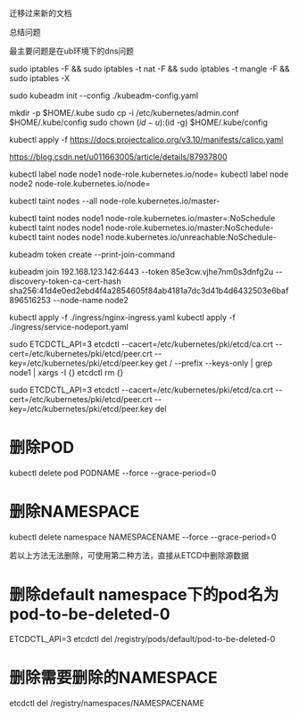 迁移过来新的文档

总结问题

最主要问题是在ub环境下的dns问题

sudo iptables -F && sudo iptables -t nat -F && sudo iptables -t mangle -F && sudo iptables -X

sudo kubeadm init --config ./kubeadm-config.yaml

mkdir -p $HOME/.kube
sudo cp -i /etc/kubernetes/admin.conf $HOME/.kube/config
sudo chown $(id -u):$(id -g) $HOME/.kube/config

kubectl apply -f https://docs.projectcalico.org/v3.10/manifests/calico.yaml
<!-- dns wenti -->
https://blog.csdn.net/u011663005/article/details/87937800

kubectl label node node1 node-role.kubernetes.io/node=
kubectl label node node2 node-role.kubernetes.io/node=

kubectl taint nodes --all node-role.kubernetes.io/master-

kubectl taint nodes node1 node-role.kubernetes.io/master=:NoSchedule
kubectl taint nodes node1 node-role.kubernetes.io/master:NoSchedule-
kubectl taint nodes node1 node.kubernetes.io/unreachable:NoSchedule-

kubeadm token create --print-join-command

kubeadm join 192.168.123.142:6443 --token 85e3cw.vjhe7nm0s3dnfg2u --discovery-token-ca-cert-hash sha256:41d4e0ed2ebd4f4a2854605f84ab4181a7dc3d41b4d6432503e6baf896516253 --node-name node2


kubectl apply -f ./ingress/nginx-ingress.yaml
kubectl apply -f ./ingress/service-nodeport.yaml

sudo ETCDCTL_API=3 etcdctl --cacert=/etc/kubernetes/pki/etcd/ca.crt --cert=/etc/kubernetes/pki/etcd/peer.crt --key=/etc/kubernetes/pki/etcd/peer.key get / --prefix --keys-only | grep node1 | xargs -I {} etcdctl rm {}

sudo ETCDCTL_API=3 etcdctl --cacert=/etc/kubernetes/pki/etcd/ca.crt --cert=/etc/kubernetes/pki/etcd/peer.crt --key=/etc/kubernetes/pki/etcd/peer.key del


# 删除POD
kubectl delete pod PODNAME --force --grace-period=0

# 删除NAMESPACE
kubectl delete namespace NAMESPACENAME --force --grace-period=0

若以上方法无法删除，可使用第二种方法，直接从ETCD中删除源数据
# 删除default namespace下的pod名为pod-to-be-deleted-0
ETCDCTL_API=3 etcdctl del /registry/pods/default/pod-to-be-deleted-0

# 删除需要删除的NAMESPACE
etcdctl del /registry/namespaces/NAMESPACENAME
